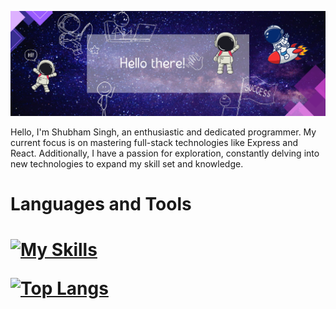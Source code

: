 ![Design and Development](https://github.com/ShubSi26/ShubSi26/blob/main/Hola_page-0001.jpg)

<!--
**ShubSi26/ShubSi26** is a ✨ _special_ ✨ repository because its `README.md` (this file) appears on your GitHub profile.

Here are some ideas to get you started:

- 🔭 I’m currently working on ...
- 🌱 I’m currently learning ...
- 👯 I’m looking to collaborate on ...
- 🤔 I’m looking for help with ...
- 💬 Ask me about ...
- 📫 How to reach me: ...
- 😄 Pronouns: ...
- ⚡ Fun fact: ...
-->
Hello, I'm Shubham Singh, an enthusiastic and dedicated programmer. My current focus is on mastering full-stack technologies like Express and React. Additionally, I have a passion for exploration, constantly delving into new technologies to expand my skill set and knowledge.

<h1>Languages and Tools<h1>

[![My Skills](https://skillicons.dev/icons?i=js,html,css,angular,bash,c,cpp,express,figma,git,github,idea,java,jquery,linux,mysql,nodejs,npm,pycharm,py,replit,stackoverflow,ubuntu,vscode,bootstrap,react,vite,tailwind,prisma,postman,mongodb,ts,docker)](https://skillicons.dev)


[![Top Langs](https://github-readme-stats.vercel.app/api/top-langs/?username=ShubSi26&layout=donut-vertical)](https://github.com/ShubSi26/github-readme-stats)
